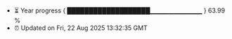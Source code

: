 - ⏳ Year progress { ███████████████████▁▁▁▁▁▁▁▁▁▁▁ } 63.99 %
- ⏰ Updated on Fri, 22 Aug 2025 13:32:35 GMT

